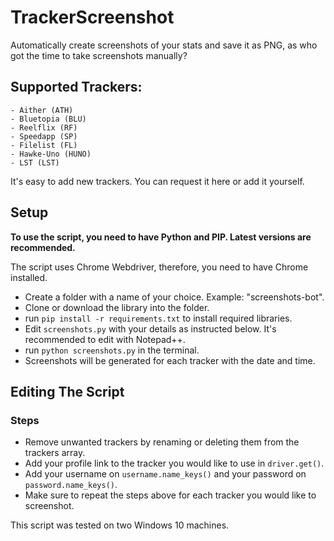 # TrackerScreenshot
Automatically create screenshots of your stats and save it as PNG, as who got the time to take screenshots manually? 


## Supported Trackers:
    - Aither (ATH)
    - Bluetopia (BLU)
    - Reelflix (RF)
    - Speedapp (SP)
    - Filelist (FL)
    - Hawke-Uno (HUNO)
    - LST (LST)

It's easy to add new trackers. You can request it here or add it yourself. 
    

##  Setup

**To use the script, you need to have Python and PIP. Latest versions are recommended.**

The script uses Chrome Webdriver, therefore, you need to have Chrome installed. 

- Create a folder with a name of your choice. Example: "screenshots-bot". 
- Clone or download the library into the folder.
- run `pip install -r requirements.txt` to install required libraries. 
- Edit `screenshots.py` with your details as instructed below. It's recommended to edit with Notepad++. 
- run `python screenshots.py` in the terminal.
- Screenshots will be generated for each tracker with the date and time.


## Editing The Script 

### Steps
- Remove unwanted trackers by renaming or deleting them from the trackers array. 
- Add your profile link to the tracker you would like to use in `driver.get()`. 
- Add your username on `username.name_keys()` and your password on `password.name_keys()`. 
- Make sure to repeat the steps above for each tracker you would like to screenshot. 


This script was tested on two Windows 10 machines. 
